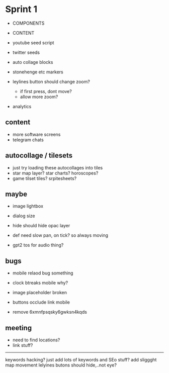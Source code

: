 # Sprint 1

- COMPONENTS
- CONTENT

- youtube seed script
- twitter seeds
- auto collage blocks

- stonehenge etc markers

- leylines button should change zoom?

  - if first press, dont move?
  - allow more zoom?

- analytics

## content

- more software screens
- telegram chats

## autocollage / tilesets

- just try loading these autocollages into tiles
- star map layer? star charts? horoscopes?
- game tilset tiles? srpitesheets?

## maybe

- image lightbox
- dialog size

- hide should hide opac layer
- def need slow pan, on tick? so always moving
- gpt2 tos for audio thing?

## bugs

- mobile relaod bug something
- clock btreaks mobile why?

- image placeholder broken
- buttons occlude link mobile

- remove 6xmnfpsqsky6gwksn4kqds

## meeting

- need to find locations?
- link stuff?

---

keywords hacking? just add lots of keywords and SEo stuff?
add sliggght map movement
lelyines butons should hide,..not eye?
